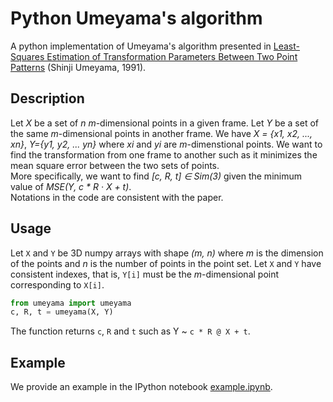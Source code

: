 # Python Umeyama's algorithm
A python implementation of Umeyama's algorithm presented in [Least-Squares Estimation of Transformation Parameters Between Two Point Patterns](https://web.stanford.edu/class/cs273/refs/umeyama.pdf) (Shinji Umeyama, 1991).

## Description
Let *X* be a set of *n* *m*-dimensional points in a given frame. Let *Y* be a set of the same *m*-dimensional points in another frame. We have *X = {x1, x2, ..., xn}*, *Y={y1, y2, ... yn}* where *xi* and *yi* are *m*-dimenstional points. We want to find the transformation from one frame to another such as it minimizes the mean square error between the two sets of points.  
More specifically, we want to find *[c, R, t] ∈ Sim(3)* given the minimum value of *MSE(Y, c * R · X + t)*.  
Notations in the code are consistent with the paper.

## Usage
Let `X` and `Y` be 3D numpy arrays with shape *(m, n)* where *m* is the dimension of the points and *n* is the number of points in the point set. Let `X` and `Y` have consistent indexes, that is, `Y[i]` must be the *m*-dimensional point corresponding to `X[i]`.
```python
from umeyama import umeyama
c, R, t = umeyama(X, Y)
```
The function returns `c`, `R` and `t` such as Y ~ ```c * R @ X + t```.

## Example
We provide an example in the IPython notebook [example.ipynb](example.ipynb).
